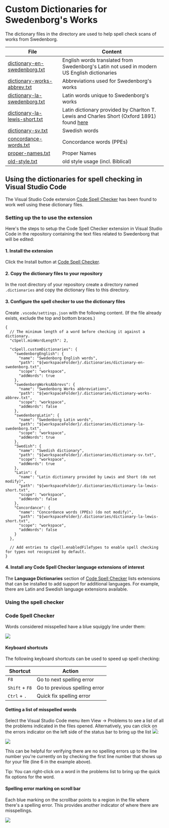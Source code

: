 # Custom Dictionaries for Swedenborg's Works

The dictionary files in the directory are used to help spell check scans of works from Swedenborg.

| File | Content |
|--|--|
| [dictionary-en-swedenborg.txt](./dictionary-en-swedenborg.txt) | English words translated from Swedenborg's Latin not used in modern US English dictionaries |
| [dictionary-works-abbrev.txt](./dictionary-works-abbrev.txt) | Abbreviations used for Swedenborg's works |
| [dictionary-la-swedenborg.txt](./dictionary-la-swedenborg.txt) | Latin words unique to Swedenborg's works |
| [dictionary-la-lewis-short.txt](./dictionary-la-lewis-short.txt) | Latin dictionary provided by Charlton T. Lewis and Charles Short (Oxford 1891) found [here](https://sourceforge.net/projects/scrabble/files/Dictionaries/latin.zip/download) |
| [dictionary-sv.txt](./dictionary-sv.txt) | Swedish words |
| [concordance-words.txt](./concordance-words.txt) | Concordance words (PPEs) |
| [proper-names.txt](./proper-names.txt) | Proper Names |
| [old-style.txt](./old-style.txt) | old style usage (incl. Biblical) |

## Using the dictionaries for spell checking in Visual Studio Code

The Visual Studio Code extension [Code Spell Checker](https://marketplace.visualstudio.com/items?itemName=streetsidesoftware.code-spell-checker) has been found to work well using these dictionary files.

### Setting up the to use the extension

Here's the steps to setup the Code Spell Checker extension in Visual Studio Code in the repository containing the text files related to Swedenborg that will be edited:

#### 1. Install the extension

Click the Install button at [Code Spell Checker](https://marketplace.visualstudio.com/items?itemName=streetsidesoftware.code-spell-checker).

#### 2. Copy the dictionary files to your repository

In the root directory of your repository create a directory named `.dictionaries` and copy the dictionary files to this directory.

#### 3. Configure the spell checker to use the dictionary files

Create `.vscode/settings.json` with the following content. (If the file already exists, exclude the top and bottom braces.)

```
{
  // The minimum length of a word before checking it against a dictionary.
  "cSpell.minWordLength": 2,

  "cSpell.customDictionaries": {
    "swedenborgEnglish": {
      "name": "Swedenborg English words",
      "path": "${workspaceFolder}/.dictionaries/dictionary-en-swedenborg.txt",
      "scope": "workspace",
      "addWords": true
    },
    "swedenborgWorksAbbrevs": {
      "name": "Swedenborg Works abbreviations",
      "path": "${workspaceFolder}/.dictionaries/dictionary-works-abbrev.txt",
      "scope": "workspace",
      "addWords": false
    },
    "swedenborgLatin": {
      "name": "Swedenborg Latin words",
      "path": "${workspaceFolder}/.dictionaries/dictionary-la-swedenborg.txt",
      "scope": "workspace",
      "addWords": true
    },
    "Swedish": {
      "name": "Swedish dictionary",
      "path": "${workspaceFolder}/.dictionaries/dictionary-sv.txt",
      "scope": "workspace",
      "addWords": true
    },
    "Latin": {
      "name": "Latin dictionary provided by Lewis and Short (do not modify)",
      "path": "${workspaceFolder}/.dictionaries/dictionary-la-lewis-short.txt",
      "scope": "workspace",
      "addWords": false
    },
    "Concordance": {
      "name": "Concordance words (PPEs) (do not modify)",
      "path": "${workspaceFolder}/.dictionaries/dictionary-la-lewis-short.txt",
      "scope": "workspace",
      "addWords": false
    }
  },

  // Add entries to cSpell.enabledFileTypes to enable spell checking for types not recognized by default.
}
```

#### 4. Install any Code Spell Checker language extensions of interest

The **Language Dictionaries** section of [Code Spell Checker](https://marketplace.visualstudio.com/items?itemName=streetsidesoftware.code-spell-checker) lists extensions that can be installed to add support for additional languages. For example, there are Latin and Swedish language extensions available.

### Using the spell checker

### Code Spell Checker

Words considered misspelled have a blue squiggly line under them:

![](images/spelling-error-marking.png)

#### Keyboard shortcuts

The following keyboard shortcuts can be used to speed up spell checking:

| Shortcut       | Action                        |
| -------------- | ----------------------------- |
| `F8`           | Go to next spelling error     |
| `Shift` + `F8` | Go to previous spelling error |
| `Ctrl` + `.`   | Quick fix spelling error      |

#### Getting a list of misspelled words

Select the Visual Studio Code menu item View -> Problems to see a list of all the problems indicated in the files opened. Alternatively, you can click on the errors indicator on the left side of the status bar to bring up the list
![](images/errors-status-bar.png):

![](images/spelling-errors-listing.png)

This can be helpful for verifying there are no spelling errors up to the line number you're currently on by checking the first line number that shows up for your file (line 6 in the example above).

Tip: You can right-click on a word in the problems list to bring up the quick fix options for the word.

#### Spelling error marking on scroll bar

Each blue marking on the scrollbar points to a region in the file where there's a spelling error. This provides another indicator of where there are misspellings.

![](images/spelling-error-markings-on-scroll-bar.png)
